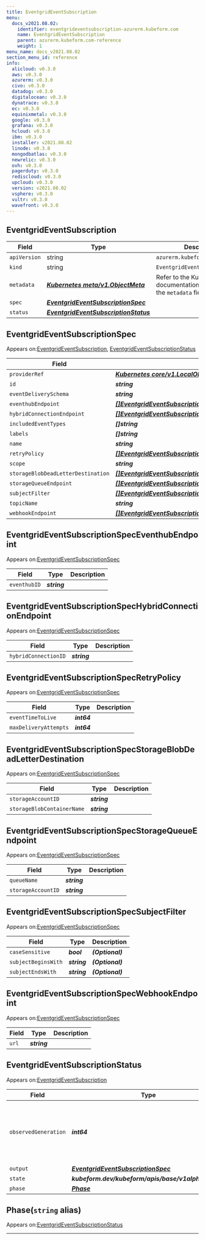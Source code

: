 ```yaml
---
title: EventgridEventSubscription
menu:
  docs_v2021.08.02:
    identifier: eventgrideventsubscription-azurerm.kubeform.com
    name: EventgridEventSubscription
    parent: azurerm.kubeform.com-reference
    weight: 1
menu_name: docs_v2021.08.02
section_menu_id: reference
info:
  alicloud: v0.3.0
  aws: v0.3.0
  azurerm: v0.3.0
  civo: v0.3.0
  datadog: v0.3.0
  digitalocean: v0.3.0
  dynatrace: v0.3.0
  ec: v0.3.0
  equinixmetal: v0.3.0
  google: v0.3.0
  grafana: v0.3.0
  hcloud: v0.3.0
  ibm: v0.3.0
  installer: v2021.08.02
  linode: v0.3.0
  mongodbatlas: v0.3.0
  newrelic: v0.3.0
  ovh: v0.3.0
  pagerduty: v0.3.0
  rediscloud: v0.3.0
  upcloud: v0.3.0
  version: v2021.08.02
  vsphere: v0.3.0
  vultr: v0.3.0
  wavefront: v0.3.0
---
```


## EventgridEventSubscription
| Field | Type | Description |
| ------ | ----- | ----------- |
| `apiVersion` | string | `azurerm.kubeform.com/v1alpha1` |
|    `kind` | string | `EventgridEventSubscription` |
| `metadata` | ***[Kubernetes meta/v1.ObjectMeta](https://v1-18.docs.kubernetes.io/docs/reference/generated/kubernetes-api/v1.18/#objectmeta-v1-meta)***|Refer to the Kubernetes API documentation for the fields of the `metadata` field.|
| `spec` | ***[EventgridEventSubscriptionSpec](#eventgrideventsubscriptionspec)***||
| `status` | ***[EventgridEventSubscriptionStatus](#eventgrideventsubscriptionstatus)***||
## EventgridEventSubscriptionSpec

Appears on:[EventgridEventSubscription](#eventgrideventsubscription), [EventgridEventSubscriptionStatus](#eventgrideventsubscriptionstatus)

| Field | Type | Description |
| ------ | ----- | ----------- |
| `providerRef` | ***[Kubernetes core/v1.LocalObjectReference](https://v1-18.docs.kubernetes.io/docs/reference/generated/kubernetes-api/v1.18/#localobjectreference-v1-core)***||
| `id` | ***string***||
| `eventDeliverySchema` | ***string***| ***(Optional)*** |
| `eventhubEndpoint` | ***[[]EventgridEventSubscriptionSpecEventhubEndpoint](#eventgrideventsubscriptionspeceventhubendpoint)***| ***(Optional)*** |
| `hybridConnectionEndpoint` | ***[[]EventgridEventSubscriptionSpecHybridConnectionEndpoint](#eventgrideventsubscriptionspechybridconnectionendpoint)***| ***(Optional)*** |
| `includedEventTypes` | ***[]string***| ***(Optional)*** |
| `labels` | ***[]string***| ***(Optional)*** |
| `name` | ***string***||
| `retryPolicy` | ***[[]EventgridEventSubscriptionSpecRetryPolicy](#eventgrideventsubscriptionspecretrypolicy)***| ***(Optional)*** |
| `scope` | ***string***||
| `storageBlobDeadLetterDestination` | ***[[]EventgridEventSubscriptionSpecStorageBlobDeadLetterDestination](#eventgrideventsubscriptionspecstorageblobdeadletterdestination)***| ***(Optional)*** |
| `storageQueueEndpoint` | ***[[]EventgridEventSubscriptionSpecStorageQueueEndpoint](#eventgrideventsubscriptionspecstoragequeueendpoint)***| ***(Optional)*** |
| `subjectFilter` | ***[[]EventgridEventSubscriptionSpecSubjectFilter](#eventgrideventsubscriptionspecsubjectfilter)***| ***(Optional)*** |
| `topicName` | ***string***| ***(Optional)*** |
| `webhookEndpoint` | ***[[]EventgridEventSubscriptionSpecWebhookEndpoint](#eventgrideventsubscriptionspecwebhookendpoint)***| ***(Optional)*** |
## EventgridEventSubscriptionSpecEventhubEndpoint

Appears on:[EventgridEventSubscriptionSpec](#eventgrideventsubscriptionspec)

| Field | Type | Description |
| ------ | ----- | ----------- |
| `eventhubID` | ***string***||
## EventgridEventSubscriptionSpecHybridConnectionEndpoint

Appears on:[EventgridEventSubscriptionSpec](#eventgrideventsubscriptionspec)

| Field | Type | Description |
| ------ | ----- | ----------- |
| `hybridConnectionID` | ***string***||
## EventgridEventSubscriptionSpecRetryPolicy

Appears on:[EventgridEventSubscriptionSpec](#eventgrideventsubscriptionspec)

| Field | Type | Description |
| ------ | ----- | ----------- |
| `eventTimeToLive` | ***int64***||
| `maxDeliveryAttempts` | ***int64***||
## EventgridEventSubscriptionSpecStorageBlobDeadLetterDestination

Appears on:[EventgridEventSubscriptionSpec](#eventgrideventsubscriptionspec)

| Field | Type | Description |
| ------ | ----- | ----------- |
| `storageAccountID` | ***string***||
| `storageBlobContainerName` | ***string***||
## EventgridEventSubscriptionSpecStorageQueueEndpoint

Appears on:[EventgridEventSubscriptionSpec](#eventgrideventsubscriptionspec)

| Field | Type | Description |
| ------ | ----- | ----------- |
| `queueName` | ***string***||
| `storageAccountID` | ***string***||
## EventgridEventSubscriptionSpecSubjectFilter

Appears on:[EventgridEventSubscriptionSpec](#eventgrideventsubscriptionspec)

| Field | Type | Description |
| ------ | ----- | ----------- |
| `caseSensitive` | ***bool***| ***(Optional)*** |
| `subjectBeginsWith` | ***string***| ***(Optional)*** |
| `subjectEndsWith` | ***string***| ***(Optional)*** |
## EventgridEventSubscriptionSpecWebhookEndpoint

Appears on:[EventgridEventSubscriptionSpec](#eventgrideventsubscriptionspec)

| Field | Type | Description |
| ------ | ----- | ----------- |
| `url` | ***string***||
## EventgridEventSubscriptionStatus

Appears on:[EventgridEventSubscription](#eventgrideventsubscription)

| Field | Type | Description |
| ------ | ----- | ----------- |
| `observedGeneration` | ***int64***| ***(Optional)*** Resource generation, which is updated on mutation by the API Server.|
| `output` | ***[EventgridEventSubscriptionSpec](#eventgrideventsubscriptionspec)***| ***(Optional)*** |
| `state` | ***kubeform.dev/kubeform/apis/base/v1alpha1.State***| ***(Optional)*** |
| `phase` | ***[Phase](#phase)***| ***(Optional)*** |
## Phase(`string` alias)

Appears on:[EventgridEventSubscriptionStatus](#eventgrideventsubscriptionstatus)

---
